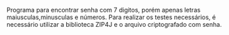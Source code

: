 Programa para encontrar senha com 7 digitos, porém apenas letras maiusculas,minusculas e números.
Para realizar os testes necessários, é necessário utilizar a biblioteca ZIP4J e o arquivo criptografado com senha.
